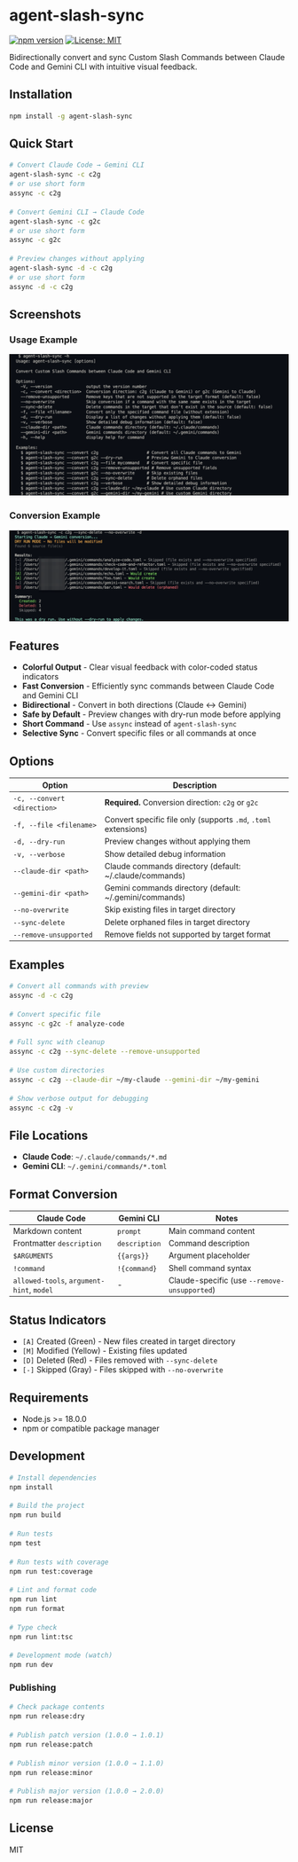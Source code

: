 # agent-slash-sync

[![npm version](https://badge.fury.io/js/agent-slash-sync.svg)](https://www.npmjs.com/package/agent-slash-sync)
[![License: MIT](https://img.shields.io/badge/License-MIT-yellow.svg)](https://opensource.org/licenses/MIT)

Bidirectionally convert and sync Custom Slash Commands between Claude Code and Gemini CLI with intuitive visual feedback.

## Installation

```bash
npm install -g agent-slash-sync
```

## Quick Start

```bash
# Convert Claude Code → Gemini CLI
agent-slash-sync -c c2g
# or use short form
assync -c c2g

# Convert Gemini CLI → Claude Code
agent-slash-sync -c g2c
# or use short form
assync -c g2c

# Preview changes without applying
agent-slash-sync -d -c c2g
# or use short form
assync -d -c c2g
```

## Screenshots

### Usage Example
![agent-slash-sync usage](docs/assync-usage.png)

### Conversion Example
![agent-slash-sync example](docs/assync-example.png)

## Features

- **Colorful Output** - Clear visual feedback with color-coded status indicators
- **Fast Conversion** - Efficiently sync commands between Claude Code and Gemini CLI
- **Bidirectional** - Convert in both directions (Claude ↔ Gemini)
- **Safe by Default** - Preview changes with dry-run mode before applying
- **Short Command** - Use `assync` instead of `agent-slash-sync`
- **Selective Sync** - Convert specific files or all commands at once

## Options

| Option                      | Description                                                     |
| --------------------------- | --------------------------------------------------------------- |
| `-c, --convert <direction>` | **Required.** Conversion direction: `c2g` or `g2c`              |
| `-f, --file <filename>`     | Convert specific file only (supports `.md`, `.toml` extensions) |
| `-d, --dry-run`             | Preview changes without applying them                           |
| `-v, --verbose`             | Show detailed debug information                                 |
| `--claude-dir <path>`       | Claude commands directory (default: ~/.claude/commands)         |
| `--gemini-dir <path>`       | Gemini commands directory (default: ~/.gemini/commands)         |
| `--no-overwrite`            | Skip existing files in target directory                         |
| `--sync-delete`             | Delete orphaned files in target directory                       |
| `--remove-unsupported`      | Remove fields not supported by target format                    |

## Examples

```bash
# Convert all commands with preview
assync -d -c c2g

# Convert specific file
assync -c g2c -f analyze-code

# Full sync with cleanup
assync -c c2g --sync-delete --remove-unsupported

# Use custom directories
assync -c c2g --claude-dir ~/my-claude --gemini-dir ~/my-gemini

# Show verbose output for debugging
assync -c c2g -v
```

## File Locations

- **Claude Code**: `~/.claude/commands/*.md`
- **Gemini CLI**: `~/.gemini/commands/*.toml`

## Format Conversion

| Claude Code                               | Gemini CLI    | Notes                                        |
| ----------------------------------------- | ------------- | -------------------------------------------- |
| Markdown content                          | `prompt`      | Main command content                         |
| Frontmatter `description`                 | `description` | Command description                          |
| `$ARGUMENTS`                              | `{{args}}`    | Argument placeholder                         |
| `!command`                                | `!{command}`  | Shell command syntax                         |
| `allowed-tools`, `argument-hint`, `model` | -             | Claude-specific (use `--remove-unsupported`) |

## Status Indicators

- `[A]` Created (Green) - New files created in target directory
- `[M]` Modified (Yellow) - Existing files updated
- `[D]` Deleted (Red) - Files removed with `--sync-delete`
- `[-]` Skipped (Gray) - Files skipped with `--no-overwrite`

## Requirements

- Node.js >= 18.0.0
- npm or compatible package manager

## Development

```bash
# Install dependencies
npm install

# Build the project
npm run build

# Run tests
npm test

# Run tests with coverage
npm run test:coverage

# Lint and format code
npm run lint
npm run format

# Type check
npm run lint:tsc

# Development mode (watch)
npm run dev
```

### Publishing

```bash
# Check package contents
npm run release:dry

# Publish patch version (1.0.0 → 1.0.1)
npm run release:patch

# Publish minor version (1.0.0 → 1.1.0)
npm run release:minor

# Publish major version (1.0.0 → 2.0.0)
npm run release:major
```

## License

MIT
